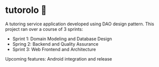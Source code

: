 # tutorolo 💫

A tutoring service application developed using DAO design pattern. This project ran over a course of 3 sprints:

- Sprint 1: Domain Modeling and Database Design
- Spring 2: Backend and Quality Assurance
- Sprint 3: Web Frontend and Architecture

Upcoming features: Android integration and release
